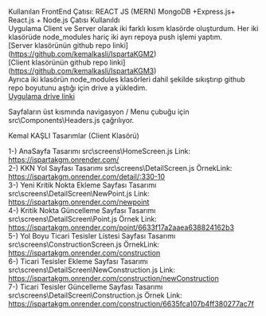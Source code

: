 Kullanılan FrontEnd Çatısı: REACT JS (MERN) MongoDB +Express.js+ React.js + Node.js Çatısı Kullanıldı<br/>
Uygulama Client ve Server olarak iki farklı kısım klasörde oluşturdum. Her iki klasörüde node_modules hariç iki ayrı repoya push işlemi yaptım.<br/>
[Server klasörünün github repo linki] (https://github.com/kemalkasli/IspartaKGM2)<br/>
[Client klasörünün github repo linki] (https://github.com/kemalkasli/IspartaKGM3)<br/>
Ayrıca iki klasörün node_modules klasörleri dahil şekilde sıkıştırıp github repo boyutunu aştığı için drive a yükledim. <br/>
[Uygulama drive linki](https://drive.google.com/drive/folders/1iEWgud2vp9ba-QpB4jMtH32ihJdgG4sB)



Sayfaların üst kısmında  navigasyon / Menu çubuğu için src\Components\Headers.js    çağrılıyor.<br/>
        
Kemal KAŞLI Tasarımlar (Client Klasörü)<br/>

1-) AnaSayfa Tasarımı                src\screens\HomeScreen.js      Link:  https://ispartakgm.onrender.com/<br/>
2-) KKN Yol Sayfası Tasarımı         src\screens\DetailScreen.js     ÖrnekLink:  https://ispartakgm.onrender.com/detail/:330-10<br/>
3-) Yeni Kritik Nokta Ekleme  Sayfası Tasarımı   src\screens\DetailScreen\NewPoint.js     Link: https://ispartakgm.onrender.com/newpoint <br/>
4-) Kritik Nokta Güncelleme  Sayfası Tasarımı   src\screens\DetailScreen\Point.js    Örnek Link: https://ispartakgm.onrender.com/point/6633f17a2aaea638824162b3<br/>
5-) Yol Boyu Ticari Tesisler Listesi Sayfası Tasarımı   src\screens\ConstructionScreen.js     ÖrnekLink: https://ispartakgm.onrender.com/construction <br/>
6-) Ticari Tesisler Ekleme  Sayfası Tasarımı   src\screens\DetailScreen\NewConstruction.js     Link: https://ispartakgm.onrender.com/construction/newConstruction<br/>
7-) Ticari Tesisler Güncelleme  Sayfası Tasarımı   src\screens\DetailScreen\Construction.js    Örnek Link: https://ispartakgm.onrender.com/construction/6635fca107b4ff380277ac7f<br/>



